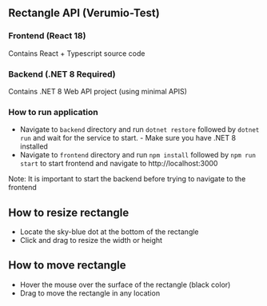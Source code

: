 ## Rectangle API (Verumio-Test)


### Frontend (React 18)
Contains React + Typescript source code

### Backend (.NET 8 Required)
Contains .NET 8 Web API project (using minimal APIS)

### How to run application
- Navigate to `backend` directory and run `dotnet restore` followed by `dotnet run` and wait for the service to start. - Make sure you have .NET 8 installed
- Navigate to `frontend` directory and run `npm install` followed by `npm run start` to start frontend and navigate to http://localhost:3000

Note: It is important to start the backend before trying to navigate to the frontend

## How to resize rectangle
- Locate the sky-blue dot at the bottom of the rectangle
- Click and drag to resize the width or height

## How to move rectangle

- Hover the mouse over the surface of the rectangle (black color)
- Drag to move the rectangle in any location